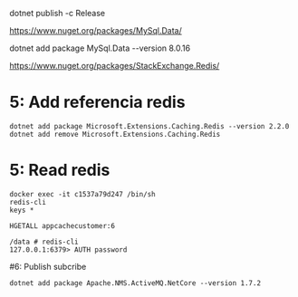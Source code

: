 dotnet publish -c Release

https://www.nuget.org/packages/MySql.Data/

dotnet add package MySql.Data --version 8.0.16


https://www.nuget.org/packages/StackExchange.Redis/





# 5: Add referencia redis
```
dotnet add package Microsoft.Extensions.Caching.Redis --version 2.2.0
dotnet add remove Microsoft.Extensions.Caching.Redis
```


# 5: Read redis
```
docker exec -it c1537a79d247 /bin/sh
redis-cli
keys *

HGETALL appcachecustomer:6
```

```
/data # redis-cli
127.0.0.1:6379> AUTH password
```





#6: Publish subcribe
```
dotnet add package Apache.NMS.ActiveMQ.NetCore --version 1.7.2
```